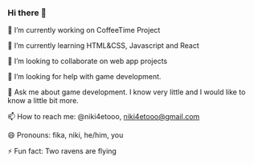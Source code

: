 ### Hi there 👋

🔭 I’m currently working on CoffeeTime Project

🌱 I’m currently learning HTML&CSS, Javascript and React

👯 I’m looking to collaborate on web app projects

🤔 I’m looking for help with game development.

💬 Ask me about game development. I know very little and I would like to know a little bit more.

📫 How to reach me: @niki4etooo, niki4etooo@gmail.com

😄 Pronouns: fika, niki, he/him, you

⚡ Fun fact: Two ravens are flying
